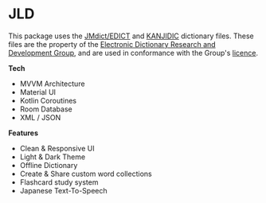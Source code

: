 # JLD
This package uses the <a href="http://www.edrdg.org/wiki/index.php/JMdict-EDICT_Dictionary_Project">JMdict/EDICT</a> and <a href="http://www.edrdg.org/wiki/index.php/KANJIDIC_Project">KANJIDIC</a> dictionary files. These files are the property of the <a href="http://www.edrdg.org/">Electronic Dictionary Research and Development Group</a>, and are used in conformance with the Group's <a href="http://www.edrdg.org/edrdg/licence.html">licence</a>. 
<br/>

<b>Tech</b>
<ul>
  <li>MVVM Architecture</li>
  <li>Material UI</li>
  <li>Kotlin Coroutines</li>
  <li>Room Database</li>
  <li>XML / JSON</li>
</ul>

<b>Features</b>
<br/>
<ul>
  <li>Clean & Responsive UI</li>
  <li>Light & Dark Theme</li>
  <li>Offline Dictionary</li>
  <li>Create & Share custom word collections</li>
  <li>Flashcard study system</li>
  <li>Japanese Text-To-Speech</li>
</ul>
